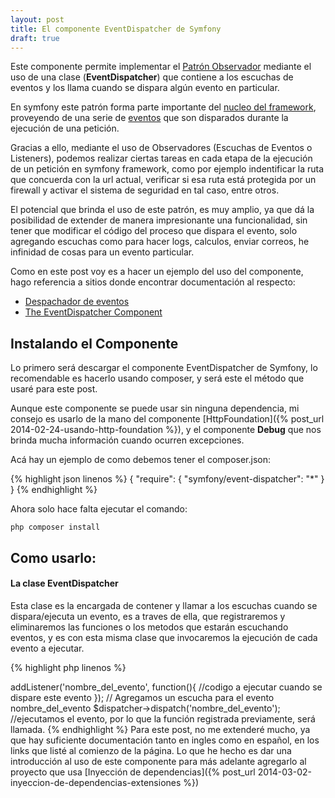 ```yaml
---
layout: post
title: El componente EventDispatcher de Symfony
draft: true
---
```

Este componente permite implementar el [Patrón Observador](http://es.wikipedia.org/wiki/Observer_%28patr%C3%B3n_de_dise%C3%B1o%29) mediante el uso de una clase (**EventDispatcher**) que contiene a los escuchas de eventos y los llama cuando se dispara algún evento en particular.

En symfony este patrón forma parte importante del [nucleo del framework](http://gitnacho.github.io/symfony-docs-es/book/internals.html#eventos), proveyendo de una serie de [eventos](http://gitnacho.github.io/symfony-docs-es/book/internals.html#eventos) que son disparados durante la ejecución de una petición.

Gracias a ello, mediante el uso de Observadores (Escuchas de Eventos o Listeners), podemos realizar ciertas tareas en cada etapa de la ejecución de un petición en symfony framework, como por ejemplo indentificar la ruta que concuerda con la url actual, verificar si esa ruta está protegida por un firewall y activar el sistema de seguridad en tal caso, entre otros.

El potencial que brinda el uso de este patrón, es muy amplio, ya que dá la posibilidad de extender de manera impresionante una funcionalidad, sin tener que modificar el código del proceso que dispara el evento, solo agregando escuchas como para hacer logs, calculos, enviar correos, he infinidad de cosas para un evento particular.

Como en este post voy es a hacer un ejemplo del uso del componente, hago referencia a sitios donde encontrar documentación al respecto:

*   [Despachador de eventos](http://gitnacho.github.io/symfony-docs-es/components/event_dispatcher/index.html)
*   [The EventDispatcher Component](http://symfony.com/doc/current/components/event_dispatcher/introduction.html)

## Instalando el Componente

Lo primero será descargar el componente EventDispatcher de Symfony, lo recomendable es hacerlo usando composer, y será este el método que usaré para este post.

Aunque este componente se puede usar sin ninguna dependencia, mi consejo es usarlo de la mano del componente [HttpFoundation]({% post_url 2014-02-24-usando-http-foundation %}), y el componente **Debug** que nos brinda mucha información cuando ocurren excepciones.

Acá hay un ejemplo de como debemos tener el composer.json:

{% highlight json linenos %}
{
    "require": {
        "symfony/event-dispatcher": "*"
    }
}
{% endhighlight %}

Ahora solo hace falta ejecutar el comando:

    php composer install

## Como usarlo:

#### La clase EventDispatcher

Esta clase es la encargada de contener y llamar a los escuchas cuando se dispara/ejecuta un evento, es a traves de ella, que registraremos y eliminaremos las funciones o los metodos que estarán escuchando eventos, y es con esta misma clase que invocaremos la ejecución de cada evento a ejecutar.

{% highlight php linenos %}
<?php 

use Symfony\Component\EventDispatcher\EventDispatcher;

$dispatcher = new EventDispatcher();

$dispatcher->addListener('nombre_del_evento', function(){
    //codigo a ejecutar cuando se dispare este evento

}); // Agregamos un escucha para el evento nombre_del_evento

$dispatcher->dispatch('nombre_del_evento'); 
//ejecutamos el evento, por lo que la función registrada previamente, será llamada.
{% endhighlight %}

Para este post, no me extenderé mucho, ya que hay suficiente documentación tanto en ingles como en español, en los links que listé al comienzo de la página.

Lo que he hecho es dar una introducción al uso de este componente para más adelante agregarlo al proyecto que usa [Inyección de dependencias]({% post_url 2014-03-02-inyeccion-de-dependencias-extensiones %})